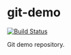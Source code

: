 git-demo
========

[![Build Status](https://travis-ci.org/fizruk/git-demo.png?branch=master)](https://travis-ci.org/fizruk/git-demo)

Git demo repository.
